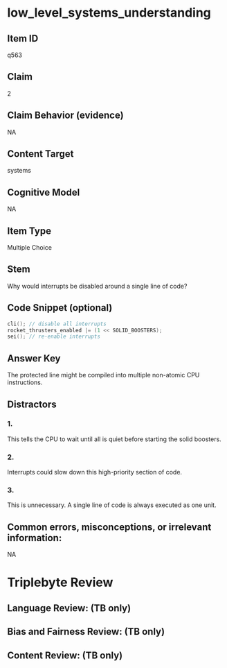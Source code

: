 # low_level_systems_understanding

## Item ID
q563

## Claim
2

## Claim Behavior (evidence)
NA

## Content Target
systems

## Cognitive Model
NA

## Item Type
Multiple Choice

## Stem
Why would interrupts be disabled around a single line of code?

## Code Snippet (optional)
```c
cli(); // disable all interrupts
rocket_thrusters_enabled |= (1 << SOLID_BOOSTERS);
sei(); // re-enable interrupts
```

## Answer Key
The protected line might be compiled into multiple non-atomic CPU instructions.

## Distractors

### 1.
This tells the CPU to wait until all is quiet before starting the solid boosters.

### 2.
Interrupts could slow down this high-priority section of code.

### 3.
This is unnecessary. A single line of code is always executed as one unit.

## Common errors, misconceptions, or irrelevant information:
NA

# Triplebyte Review


## Language Review: (TB only)


## Bias and Fairness Review: (TB only)


## Content Review: (TB only)

